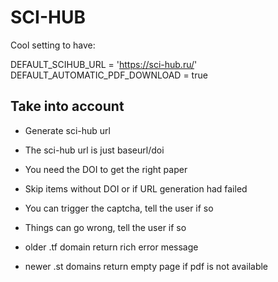 # SCI-HUB

Cool setting to have:

DEFAULT_SCIHUB_URL = 'https://sci-hub.ru/'
DEFAULT_AUTOMATIC_PDF_DOWNLOAD = true

## Take into account

- Generate sci-hub url
- The sci-hub url is just baseurl/doi

- You need the DOI to get the right paper
- Skip items without DOI or if URL generation had failed

- You can trigger the captcha, tell the user if so
- Things can go wrong, tell the user if so
- older .tf domain return rich error message
- newer .st domains return empty page if pdf is not available
